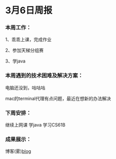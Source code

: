 # 3月6日周报

### 本周工作：

1、乖乖上课，完成作业

2、参加天梯分组赛

3、学java

### 本周遇到的技术困难及解决方案：

电脑还没到，咕咕咕

mac的terminal代理有点问题，最近在想新的办法解决

### 下周安排：

继续上网课 学java 学习CS61B

### 成果展示：

博客(雾)[blog](https://dylanli-hang.github.io/)

